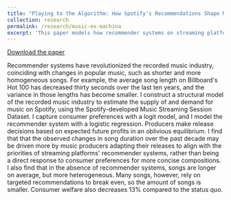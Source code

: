 ```yaml
---
title: "Playing to the Algorithm: How Spotify's Recommendations Shape Music Production (Job Market Paper)"
collection: research
permalink: /research/music-ex-machina
excerpt: 'This paper models how recommender systems on streaming platforms (e.g., Spotify) affect the characteristics of music record labels choose to release.'
---
```


[Download the paper](https://MSchnidman.github.io/files/JMP_Draft.pdf)

Recommender systems have revolutionized the recorded music industry, coinciding with changes in popular music, such as shorter and more homogeneous songs. For example, the average song length on Billboard's Hot 100 has decreased thirty seconds over the last ten years, and the variance in those lengths has become smaller. I construct a structural model of the recorded music industry to estimate the supply of and demand for music on Spotify, using the Spotify-developed Music Streaming Session Dataset. I capture consumer preferences with a logit model, and I model the recommender system with a logistic regression. Producers make release decisions based on expected future profits in an oblivious equilibrium. I find that that the observed changes in song duration over the past decade may be driven more by music producers adapting their releases to align with the priorities of streaming platforms' recommender systems, rather than being a direct response to consumer preferences for more concise compositions. I also find that in the absence of recommender systems, songs are longer on average, but more heterogeneous. Many songs, however, rely on targeted recommendations to break even, so the amount of songs is smaller. Consumer welfare also decreases 13% compared to the status quo.